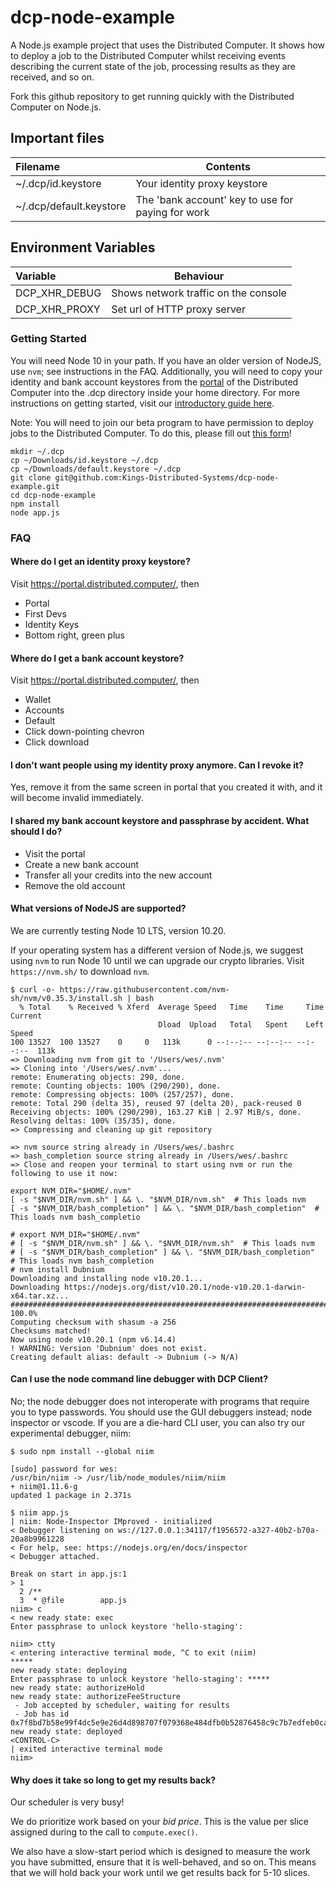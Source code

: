 # dcp-node-example

A Node.js example project that uses the Distributed Computer. It shows how to deploy a job to the Distributed Computer whilst
receiving events describing the current state of the job, processing results as
they are received, and so on.

Fork this github repository to get running quickly with the Distributed Computer on Node.js.

## Important files

| Filename                | Contents                                            |
| :---------------------- | --------------------------------------------------- |
| ~/.dcp/id.keystore      | Your identity proxy keystore                        |
| ~/.dcp/default.keystore | The 'bank account' key to use for paying for work   |

## Environment Variables

| Variable      | Behaviour                            |
| :------------ | ------------------------------------ |
| DCP_XHR_DEBUG | Shows network traffic on the console |
| DCP_XHR_PROXY | Set url of HTTP proxy server         |

### Getting Started

You will need Node 10 in your path. If you have an older version of NodeJS, use
`nvm`; see instructions in the FAQ. Additionally, you will need to copy your
identity and bank account keystores from the [portal](https://portal.distributed.computer/) of the Distributed Computer into the .dcp directory
inside your home directory. For more instructions on getting started, visit our [introductory guide here](https://docs.dcp.dev/getting-started).

Note: You will need to join our beta program to have permission to deploy jobs to the Distributed Computer. To do this, please fill out [this form](https://docs.google.com/forms/d/e/1FAIpQLScj6g1PH7Nbejlj5XHrScvtBhTy-2A_l0A8sHMzzihQR79KYw/viewform)!

```shell
mkdir ~/.dcp
cp ~/Downloads/id.keystore ~/.dcp
cp ~/Downloads/default.keystore ~/.dcp
git clone git@github.com:Kings-Distributed-Systems/dcp-node-example.git
cd dcp-node-example
npm install
node app.js
```

### FAQ

#### Where do I get an identity proxy keystore?

Visit <https://portal.distributed.computer/>, then

- Portal
- First Devs
- Identity Keys
- Bottom right, green plus

#### Where do I get a bank account keystore?

Visit <https://portal.distributed.computer/>, then

- Wallet
- Accounts
- Default
- Click down-pointing chevron
- Click download

#### I don't want people using my identity proxy anymore. Can I revoke it?

Yes, remove it from the same screen in portal that you created it with, and it
will become invalid immediately.

#### I shared my bank account keystore and passphrase by accident. What should I do?

- Visit the portal
- Create a new bank account
- Transfer all your credits into the new account
- Remove the old account

#### What versions of NodeJS are supported?

We are currently testing Node 10 LTS, version 10.20.

If your operating system has a different version of Node.js, we suggest using
`nvm` to run Node 10 until we can upgrade our crypto libraries. Visit
`https://nvm.sh/` to download `nvm`.

```shell
$ curl -o- https://raw.githubusercontent.com/nvm-sh/nvm/v0.35.3/install.sh | bash
  % Total    % Received % Xferd  Average Speed   Time    Time     Time  Current
                                 Dload  Upload   Total   Spent    Left  Speed
100 13527  100 13527    0     0   113k      0 --:--:-- --:--:-- --:--:--  113k
=> Downloading nvm from git to '/Users/wes/.nvm'
=> Cloning into '/Users/wes/.nvm'...
remote: Enumerating objects: 290, done.
remote: Counting objects: 100% (290/290), done.
remote: Compressing objects: 100% (257/257), done.
remote: Total 290 (delta 35), reused 97 (delta 20), pack-reused 0
Receiving objects: 100% (290/290), 163.27 KiB | 2.97 MiB/s, done.
Resolving deltas: 100% (35/35), done.
=> Compressing and cleaning up git repository

=> nvm source string already in /Users/wes/.bashrc
=> bash_completion source string already in /Users/wes/.bashrc
=> Close and reopen your terminal to start using nvm or run the following to use it now:

export NVM_DIR="$HOME/.nvm"
[ -s "$NVM_DIR/nvm.sh" ] && \. "$NVM_DIR/nvm.sh"  # This loads nvm
[ -s "$NVM_DIR/bash_completion" ] && \. "$NVM_DIR/bash_completion"  # This loads nvm bash_completio

# export NVM_DIR="$HOME/.nvm"
# [ -s "$NVM_DIR/nvm.sh" ] && \. "$NVM_DIR/nvm.sh"  # This loads nvm
# [ -s "$NVM_DIR/bash_completion" ] && \. "$NVM_DIR/bash_completion"  # This loads nvm bash_completion
# nvm install Dubnium
Downloading and installing node v10.20.1...
Downloading https://nodejs.org/dist/v10.20.1/node-v10.20.1-darwin-x64.tar.xz...
################################################################################################# 100.0%
Computing checksum with shasum -a 256
Checksums matched!
Now using node v10.20.1 (npm v6.14.4)
! WARNING: Version 'Dubnium' does not exist.
Creating default alias: default -> Dubnium (-> N/A)
```

#### Can I use the node command line debugger with DCP Client?

No; the node debugger does not interoperate with programs that require you to
type passwords. You should use the GUI debuggers instead; node inspector or
vscode. If you are a die-hard CLI user, you can also try our experimental
debugger, niim:

```shell
$ sudo npm install --global niim

[sudo] password for wes:
/usr/bin/niim -> /usr/lib/node_modules/niim/niim
+ niim@1.11.6-g
updated 1 package in 2.371s

$ niim app.js
| niim: Node-Inspector IMproved - initialized
< Debugger listening on ws://127.0.0.1:34117/f1956572-a327-40b2-b70a-20a8b9961228
< For help, see: https://nodejs.org/en/docs/inspector
< Debugger attached.

Break on start in app.js:1
> 1
  2 /**
  3  * @file        app.js
niim> c
< new ready state: exec
Enter passphrase to unlock keystore 'hello-staging':

niim> ctty
< entering interactive terminal mode, ^C to exit (niim)
*****
new ready state: deploying
Enter passphrase to unlock keystore 'hello-staging': *****
new ready state: authorizeHold
new ready state: authorizeFeeStructure
 - Job accepted by scheduler, waiting for results
 - Job has id 0x7f8bd7b58e99f4dc5e9e26d4d898707f079368e484dfb0b52876458c9c7b7edfeb0cabb6c7cb8eb362c192c9d198d2d718e99aeb08f4d1edf5cfcf60ad1101029a
new ready state: deployed
<CONTROL-C>
| exited interactive terminal mode
niim>
```

#### Why does it take so long to get my results back?

Our scheduler is very busy!

We do prioritize work based on your _bid price_. This is the value per slice
assigned during to the call to `compute.exec()`.

We also have a slow-start period which is designed to measure the work you have
submitted, ensure that it is well-behaved, and so on. This means that we will
hold back your work until we get results back for 5-10 slices.
